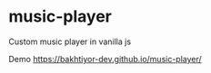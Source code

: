 # music-player
Custom music player in vanilla js

Demo https://bakhtiyor-dev.github.io/music-player/
